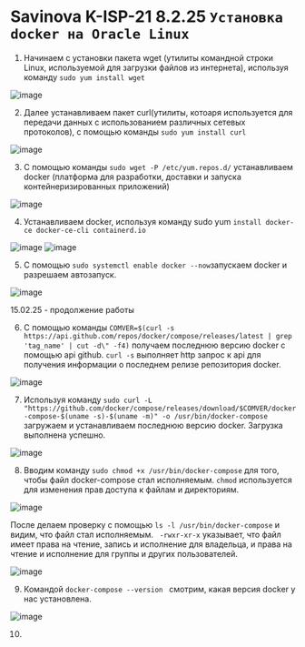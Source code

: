 # Savinova K-ISP-21 8.2.25 ``` Установка docker на Oracle Linux ```
1. Начинаем с установки пакета wget (утилиты командной строки Linux, используемой для загрузки файлов из интернета), используя команду ``` sudo yum install wget ```
   
![image](https://github.com/user-attachments/assets/f5a266e4-198d-4bfc-ad12-3e4c3dae1731)

2. Далее устанавливаем пакет curl(утилиты, котоаря используется для передачи данных с использованием различных сетевых протоколов), с помощью команды ``` sudo yum install curl ```
   
![image](https://github.com/user-attachments/assets/6ea4a9f9-8743-476f-bc5b-9941644ebe5b)

3. С помощью команды ``` sudo wget -P /etc/yum.repos.d/ ``` устанавливаем docker (платформа для разработки, доставки и запуска контейнеризированных приложений)

![image](https://github.com/user-attachments/assets/826c9bf0-6a7b-4098-a16c-6560a6f184f2)

4. Устанавливаем docker, используя команду sudo yum ``` install docker-ce docker-ce-cli containerd.io ```

![image](https://github.com/user-attachments/assets/3b99f2b3-db3b-4ace-8063-35bea3465781)
![image](https://github.com/user-attachments/assets/a565ba48-96f7-4ee5-9d63-e31a6622648a)

5. С помощью ``` sudo systemctl enable docker --now ```запускаем docker и разрешаем автозапуск.

![image](https://github.com/user-attachments/assets/978f74c7-b98e-4f31-8a6d-5613cb703c32)

15.02.25 - продолжение работы 

6. С помощью команды ``` COMVER=$(curl -s https://api.github.com/repos/docker/compose/releases/latest | grep 'tag_name' | cut -d\" -f4) ``` получаем последнюю версию docker с помощью api github. ``` curl -s ``` выполняет http запрос к api для получения информации о последнем релизе репозитория docker.

![image](https://github.com/user-attachments/assets/b7b31ad6-be0e-47ed-a307-0e99c2a3100b)

7. Используя команду ``` sudo curl -L "https://github.com/docker/compose/releases/download/$COMVER/docker-compose-$(uname -s)-$(uname -m)" -o /usr/bin/docker-compose ``` загружаем и устанавливаем последнюю версию docker. Загрузка выполнена успешно.

![image](https://github.com/user-attachments/assets/7059a51f-525d-4230-9ef3-a8b13c5f592b)

8. Вводим команду ``` sudo chmod +x /usr/bin/docker-compose ``` для того, чтобы файл docker-compose стал исполняемым. ``` chmod ``` используется для изменения прав доступа к файлам и директориям.

![image](https://github.com/user-attachments/assets/a66d55f5-b7ce-465e-b6f4-f9d359a14f4c)

После делаем проверку с помощью ``` ls -l /usr/bin/docker-compose ``` и видим, что файл стал исполняемым. ``` -rwxr-xr-x``` указывает, что файл имеет права на чтение, запись и исполнение для владельца, и права на чтение и исполнение для группы и других пользователей.

![image](https://github.com/user-attachments/assets/c2d7aeff-509d-438b-8b4f-6e6e483c3e48)

9. Командой ```docker-compose --version ``` смотрим, какая версия docker у нас установлена.

![image](https://github.com/user-attachments/assets/15a60e16-9c15-4e72-9558-db442e540328)

10. 

